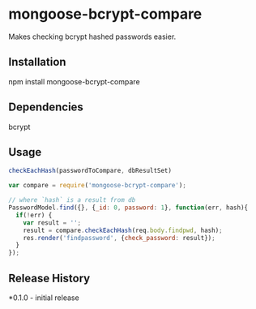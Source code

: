 mongoose-bcrypt-compare
=======================

Makes checking bcrypt hashed passwords easier. 

## Installation

npm install mongoose-bcrypt-compare

## Dependencies
bcrypt

## Usage

```javascript
checkEachHash(passwordToCompare, dbResultSet)

var compare = require('mongoose-bcrypt-compare');

// where `hash` is a result from db
PasswordModel.find({}, {_id: 0, password: 1}, function(err, hash){
  if(!err) {
    var result = '';
    result = compare.checkEachHash(req.body.findpwd, hash);
    res.render('findpassword', {check_password: result});
  }
});
```

## Release History

*0.1.0 - initial release